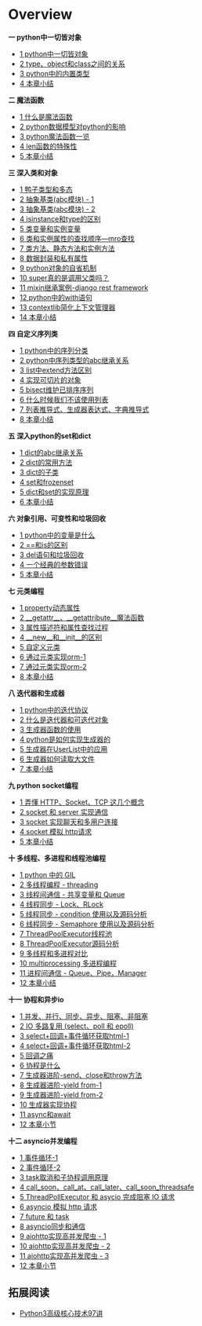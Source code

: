 # Overview

<!-- 
<div class="cards">
  <div class="card core">
    <strong>面向对象</strong>
    <ul class="card-items">
      <li><a href="/part05_core_topic/  ">鸭子类型</a></li>
      <li><a href="/part05_core_topic/  ">抽象基类</a></li>
      <li><a href="/part05_core_topic/  ">类变量、对象变量的查找顺序</a></li>
      <li><a href="/part05_core_topic/  ">静态方法、类方法、实例方法</a></li>
      <li><a href="/part05_core_topic/  ">数据封装和私有属性</a></li>
      <li><a href="/part05_core_topic/  ">对象的自省机制</a></li>
      <li><a href="/part05_core_topic/  ">上下文管理器</a></li>
      <li><a href="/part05_core_topic/  ">contextlib实现上下文管理器</a></li>
      <li><a href="/part05_core_topic/  ">super函数的查找顺序</a></li>
      <li><a href="/part05_core_topic/  ">mixin继承模式的应用</a></li>
    </ul>
  </div>
  <div class="card core">
    <strong>元类</strong>
    <ul class="card-items">
      <li><a href="/part05_core_topic/  ">property动态属性</a></li>
      <li><a href="/part05_core_topic/  ">__getattr__、__getattribute__ 区别</a></li>
      <li><a href="/part05_core_topic/  ">属性描述符</a></li>
      <li><a href="/part05_core_topic/  ">__new__ 和 __init__</a></li>
      <li><a href="/part05_core_topic/  ">元类实现ORM</a></li>
    </ul>
  </div>
</div>

<div class="cards">
  <div class="card core">
    <strong>多线程</strong>
    <ul class="card-items">
      <li><a href="/part05_core_topic/  ">GIL和多线程</a></li>
      <li><a href="/part05_core_topic/  ">线程通信-共享变量、Queue</a></li>
      <li><a href="/part05_core_topic/  ">线程同步-Lock、RLock、Condition、Semaphor</a></li>
      <li><a href="/part05_core_topic/  ">线程池和源码分析-ThreadPoolExecutor</a></li>
      <li><a href="/part05_core_topic/  ">多进程-multiprocessing</a></li>
      <li><a href="/part05_core_topic/  ">进程间通信</a></li>
    </ul>
  </div>
  <div class="card core">
    <strong>异步IO</strong>
    <ul class="card-items">
      <li><a href="/part05_core_topic/  ">IO多路复用-select、poll、epoll</a></li>
      <li><a href="/part05_core_topic/  ">select+回调+事件循环模</a></li>
      <li><a href="/part05_core_topic/  ">生成器进阶-send、close、throw和yield from</a></li>
      <li><a href="/part05_core_topic/  ">async和await</a></li>
    </ul>
  </div>
</div>

<div class="cards">
  <div class="card core">
    <strong>asyncio并发编程</strong>
    <ul class="card-items">
      <li><a href="/part05_core_topic/  ">事件循环</a></li>
      <li><a href="/part05_core_topic/  ">协程嵌套</a></li>
      <li><a href="/part05_core_topic/  ">call_soon、call_later、call_at</a></li>
      <li><a href="/part05_core_topic/  ">call_soon_threadsafe</a></li>
      <li><a href="/part05_core_topic/  ">ThreadPoolExecutor+asyncio</a></li>
      <li><a href="/part05_core_topic/  ">asyncio 模拟 http 请求</a></li>
      <li><a href="/part05_core_topic/  ">future 和 task</a></li>
      <li><a href="/part05_core_topic/  ">asyncio 同步和通信</a></li>
      <li><a href="/part05_core_topic/  ">aiohttp 实现高并发爬虫</a></li>
    </ul>
  </div>
  <div class="card empty">  
    <strong></strong>
    <ul class="card-items">
    </ul>
  </div>
</div> 
-->


<div class="cards">
  <div class="card core">
    <strong>一 python中一切皆对象</strong>
    <ul class="card-items">
      <li><a href="/part05_core_topic/  ">1 python中一切皆对象</a></li>
      <li><a href="/part05_core_topic/  ">2 type、object和class之间的关系</a></li>
      <li><a href="/part05_core_topic/  ">3 python中的内置类型</a></li>
      <li><a href="/part05_core_topic/  ">4 本章小结</a></li>
    </ul>
  </div>
  <div class="card core">
    <strong>二 魔法函数</strong>
    <ul class="card-items">
      <li><a href="/part05_core_topic/  ">1 什么是魔法函数</a></li>
      <li><a href="/part05_core_topic/  ">2 python数据模型对python的影响</a></li>
      <li><a href="/part05_core_topic/  ">3 python魔法函数一览</a></li>
      <li><a href="/part05_core_topic/  ">4 len函数的特殊性</a></li>
      <li><a href="/part05_core_topic/  ">5 本章小结</a></li>
    </ul>
  </div>
</div>

<div class="cards">
  <div class="card core">
    <strong>三 深入类和对象</strong>
    <ul class="card-items">
      <li><a href="/part05_core_topic/  ">1 鸭子类型和多态</a></li>
      <li><a href="/part05_core_topic/  ">2 抽象基类(abc模块) - 1</a></li>
      <li><a href="/part05_core_topic/  ">3 抽象基类(abc模块) - 2</a></li>
      <li><a href="/part05_core_topic/  ">4 isinstance和type的区别</a></li>
      <li><a href="/part05_core_topic/  ">5 类变量和实例变量</a></li>
      <li><a href="/part05_core_topic/  ">6 类和实例属性的查找顺序—mro查找</a></li>
      <li><a href="/part05_core_topic/  ">7 类方法、静态方法和实例方法</a></li>
      <li><a href="/part05_core_topic/  ">8 数据封装和私有属性</a></li>
      <li><a href="/part05_core_topic/  ">9 python对象的自省机制</a></li>
      <li><a href="/part05_core_topic/  ">10 super真的是调用父类吗？</a></li>
      <li><a href="/part05_core_topic/  ">11 mixin继承案例-django rest framework</a></li>
      <li><a href="/part05_core_topic/  ">12 python中的with语句</a></li>
      <li><a href="/part05_core_topic/  ">13 contextlib简化上下文管理器</a></li>
      <li><a href="/part05_core_topic/  ">14 本章小结</a></li>
    </ul>
  </div>
  <div class="card core">
    <strong>四 自定义序列类</strong>
    <ul class="card-items">
      <li><a href="/part05_core_topic/  ">1 python中的序列分类</a></li>
      <li><a href="/part05_core_topic/  ">2 python中序列类型的abc继承关系</a></li>
      <li><a href="/part05_core_topic/  ">3 list中extend方法区别</a></li>
      <li><a href="/part05_core_topic/  ">4 实现可切片的对象</a></li>
      <li><a href="/part05_core_topic/  ">5 bisect维护已排序序列</a></li>
      <li><a href="/part05_core_topic/  ">6 什么时候我们不该使用列表</a></li>
      <li><a href="/part05_core_topic/  ">7 列表推导式、生成器表达式、字典推导式</a></li>
      <li><a href="/part05_core_topic/  ">8 本章小结</a></li>
    </ul>
  </div>
</div>

<div class="cards">
  <div class="card core">
    <strong>五 深入python的set和dict</strong>
    <ul class="card-items">
      <li><a href="/part05_core_topic/  ">1 dict的abc继承关系</a></li>
      <li><a href="/part05_core_topic/  ">2 dict的常用方法</a></li>
      <li><a href="/part05_core_topic/  ">3 dict的子类</a></li>
      <li><a href="/part05_core_topic/  ">4 set和frozenset</a></li>
      <li><a href="/part05_core_topic/  ">5 dict和set的实现原理</a></li>
      <li><a href="/part05_core_topic/  ">6 本章小结</a></li>
    </ul>
  </div>
  <div class="card core">
    <strong>六 对象引用、可变性和垃圾回收</strong>
    <ul class="card-items">
      <li><a href="/part05_core_topic/  ">1 python中的变量是什么</a></li>
      <li><a href="/part05_core_topic/  ">2 ==和is的区别</a></li>
      <li><a href="/part05_core_topic/  ">3 del语句和垃圾回收</a></li>
      <li><a href="/part05_core_topic/  ">4 一个经典的参数错误</a></li>
      <li><a href="/part05_core_topic/  ">5 本章小结</a></li>
    </ul>
  </div>
</div>

<div class="cards">
  <div class="card core">
    <strong>七 元类编程</strong>
    <ul class="card-items">
      <li><a href="/part05_core_topic/  ">1 property动态属性</a></li>
      <li><a href="/part05_core_topic/  ">2 __getattr__、__getattribute__魔法函数</a></li>
      <li><a href="/part05_core_topic/  ">3 属性描述符和属性查找过程</a></li>
      <li><a href="/part05_core_topic/  ">4 __new__和__init__的区别</a></li>
      <li><a href="/part05_core_topic/  ">5 自定义元类</a></li>
      <li><a href="/part05_core_topic/  ">6 通过元类实现orm-1</a></li>
      <li><a href="/part05_core_topic/  ">7 通过元类实现orm-2</a></li>
      <li><a href="/part05_core_topic/  ">8 本章小结</a></li>
    </ul>
  </div>
  <div class="card core">
    <strong>八 迭代器和生成器</strong>
    <ul class="card-items">
      <li><a href="/part05_core_topic/  ">1 python中的迭代协议</a></li>
      <li><a href="/part05_core_topic/  ">2 什么是迭代器和可迭代对象</a></li>
      <li><a href="/part05_core_topic/  ">3 生成器函数的使用</a></li>
      <li><a href="/part05_core_topic/  ">4 python是如何实现生成器的</a></li>
      <li><a href="/part05_core_topic/  ">5 生成器在UserList中的应用</a></li>
      <li><a href="/part05_core_topic/  ">6 生成器如何读取大文件</a></li>
      <li><a href="/part05_core_topic/  ">7 本章小结</a></li>
    </ul>
  </div>
</div>

<div class="cards">
  <div class="card core">
    <strong>九 python socket编程</strong>
    <ul class="card-items">
      <li><a href="/part05_core_topic/  ">1 弄懂 HTTP、Socket、TCP 这几个概念</a></li>
      <li><a href="/part05_core_topic/  ">2 socket 和 server 实现通信</a></li>
      <li><a href="/part05_core_topic/  ">3 socket 实现聊天和多用户连接</a></li>
      <li><a href="/part05_core_topic/  ">4 socket 模拟 http请求</a></li>
      <li><a href="/part05_core_topic/  ">5 本章小结</a></li>
    </ul>
  </div>
  <div class="card core">
    <strong>十 多线程、多进程和线程池编程</strong>
    <ul class="card-items">
      <li><a href="/part05_core_topic/  ">1 python 中的 GIL</a></li>
      <li><a href="/part05_core_topic/  ">2 多线程编程 - threading</a></li>
      <li><a href="/part05_core_topic/  ">3 线程间通信 - 共享变量和 Queue</a></li>
      <li><a href="/part05_core_topic/  ">4 线程同步 - Lock、RLock</a></li>
      <li><a href="/part05_core_topic/  ">5 线程同步 - condition 使用以及源码分析</a></li>
      <li><a href="/part05_core_topic/  ">6 线程同步 - Semaphore 使用以及源码分析</a></li>
      <li><a href="/part05_core_topic/  ">7 ThreadPoolExecutor线程池</a></li>
      <li><a href="/part05_core_topic/  ">8 ThreadPoolExecutor源码分析</a></li>
      <li><a href="/part05_core_topic/  ">9 多线程和多进程对比</a></li>
      <li><a href="/part05_core_topic/  ">10 multiprocessing 多进程编程</a></li>
      <li><a href="/part05_core_topic/  ">11 进程间通信 - Queue、Pipe，Manager</a></li>
      <li><a href="/part05_core_topic/  ">12 本章小结</a></li>
    </ul>
  </div>
</div>

<div class="cards">
  <div class="card core">
    <strong>十一 协程和异步io</strong>
    <ul class="card-items">
      <li><a href="/part05_core_topic/  ">1 并发、并行、同步、异步、阻塞、非阻塞</a></li>
      <li><a href="/part05_core_topic/  ">2 IO 多路复用 (select、poll 和 epoll)</a></li>
      <li><a href="/part05_core_topic/  ">3 select+回调+事件循环获取html-1</a></li>
      <li><a href="/part05_core_topic/  ">4 select+回调+事件循环获取html-2</a></li>
      <li><a href="/part05_core_topic/  ">5 回调之痛</a></li>
      <li><a href="/part05_core_topic/  ">6 协程是什么</a></li>
      <li><a href="/part05_core_topic/  ">7 生成器进阶-send、close和throw方法</a></li>
      <li><a href="/part05_core_topic/  ">8 生成器进阶-yield from-1</a></li>
      <li><a href="/part05_core_topic/  ">9 生成器进阶-yield from-2</a></li>
      <li><a href="/part05_core_topic/  ">10 生成器实现协程</a></li>
      <li><a href="/part05_core_topic/  ">11 async和await</a></li>
      <li><a href="/part05_core_topic/  ">12 本章小节</a></li>
    </ul>
  </div>
  <div class="card core">
    <strong>十二 asyncio并发编程</strong>
    <ul class="card-items">
      <li><a href="/part05_core_topic/  ">1 事件循环-1</a></li>
      <li><a href="/part05_core_topic/  ">2 事件循环-2</a></li>
      <li><a href="/part05_core_topic/  ">3 task取消和子协程调用原理</a></li>
      <li><a href="/part05_core_topic/  ">4 call_soon、call_at、call_later、call_soon_threadsafe</a></li>
      <li><a href="/part05_core_topic/  ">5 ThreadPollExecutor 和 asycio 完成阻塞 IO 请求</a></li>
      <li><a href="/part05_core_topic/  ">6 asyncio 模拟 http 请求</a></li>
      <li><a href="/part05_core_topic/  ">7 future 和 task</a></li>
      <li><a href="/part05_core_topic/  ">8 asyncio同步和通信</a></li>
      <li><a href="/part05_core_topic/  ">9 aiohttp实现高并发爬虫 - 1</a></li>
      <li><a href="/part05_core_topic/  ">10 aiohttp实现高并发爬虫 - 2</a></li>
      <li><a href="/part05_core_topic/  ">11 aiohttp实现高并发爬虫 - 3</a></li>
      <li><a href="/part05_core_topic/  ">12 本章小节</a></li>
    </ul>
  </div>
</div>

<!-- 
## 面向对象
- 鸭子类型
- 抽象基类
- 类变量、对象变量的查找顺序
- 静态方法、类方法、实例方法
- 数据封装和私有属性
- 对象的自省机制
- 上下文管理器
- contextlib实现上下文管理器
- super函数的查找顺序
- mixin继承模式的应用

## 元类
- property动态属性
- \_\_getattr\_\_、\_\_getattribute\_\_ 区别
- 属性描述符
- \_\_new\_\_ 和 \_\_init\_\_
- 元类实现ORM

## 多线程 
- GIL和多线程
- 线程通信-共享变量、Queue
- 线程同步-Lock、RLock、Condition、Semaphor
- 线程池和源码分析-ThreadPoolExecutor
- 多进程-multiprocessing
- 进程间通信

## 异步IO 
- IO多路复用-select、poll、epoll
- select+回调+事件循环模
- 生成器进阶-send、close、throw和yield from
- async和await


## asyncio并发编程
- 事件循环
- 协程嵌套
- call\_soon、call\_later、call\_at
- call\_soon\_threadsafe
- ThreadPoolExecutor+asyncio
- asyncio 模拟 http 请求
- future 和 task
- asyncio 同步和通信
- aiohttp 实现高并发爬虫 
  
-->

## 拓展阅读

- [Python3高级核心技术97讲](https://coding.imooc.com/class/200.html)
